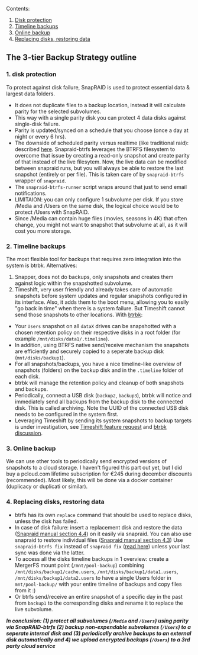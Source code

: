 Contents: 
  1. [Disk protection](https://github.com/zilexa/Homeserver/blob/master/docker/HOST/backupstrategy.md#1-disk-protection)
  2. [Timeline backups](https://github.com/zilexa/Homeserver/tree/master/docker/HOST/backupstrategy.md#2-timeline-backups)
  3. [Online backup](https://github.com/zilexa/Homeserver/tree/master/docker/HOST/backupstrategy.md#3-online-backup)
  4. [Replacing disks, restoring data](https://github.com/zilexa/Homeserver/tree/master/docker/HOST/backupstrategy.md#4-replacing-disks-restoring-data)


## The 3-tier Backup Strategy outline
### 1. disk protection 
To protect against disk failure, SnapRAID is used to protect essential data & largest data folders. 
  - It does not duplicate files to a backup location, instead it will calculate parity for the selected subvolumes. 
  - This way with a single parity disk you can protect 4 data disks against single-disk failure. 
  - Parity is updated/synced on a schedule that you choose (once a day at night or every 6 hrs). 
  - The downside of scheduled parity versus realtime (like traditional raid): described [here](https://github.com/automorphism88/snapraid-btrfs#q-why-use-snapraid-btrfs). Snapraid-btrfs leverages the BTRFS filesystem to overcome that issue by creating a read-only snapshot and create parity of that instead of the live filesytem. Now, the live data can be modified between snapraid runs, but you will always be able to restore the last snapshot (entirely or per file). This is taken care of by `snapraid-btrfs` wrapper of `snapraid`.
  - The `snapraid-btrfs-runner` script wraps around that just to send email notifications.  
  - LIMITAION: you can only configure 1 subvolume per disk. If you store /Media and /Users on the same disk, the logical choice would be to protect /Users with SnapRAID. 
  - Since /Media can contain huge files (movies, seasons in 4K) that often change, you might not want to snapshot that subvolume at all, as it will cost you more storage.   

### 2. Timeline backups
The most flexible tool for backups that requires zero integration into the system is btrbk. Alternatives: 
1. Snapper, does not do backups, only snapshots and creates them against logic within the snapshotted subvolume. 
2. Timeshift, very user friendly and already takes care of automatic snapshots before system updates and regular snapshots configured in its interface. Also, it adds them to the boot menu, allowing you to easily "go back in time" when there is a system failure. But Timeshift cannot send those snapshots to other locations. 
With [btrbk](https://digint.ch/btrbk): 
- Your `Users` snapshot on all `dataX` drives can be snapshotted with a chosen retention policy on their respective disks in a root folder (for example `/mnt/disks/data1/.timeline`). 
- In addition, using BTRFS native send/receive mechanism the snapshots are efficiently and securely copied to a seperate backup disk (`mnt/disks/backup1`).
- For all snapshots/backups, you have a nice timeline-like overview of snapshots (folders) on the backup disk and in the `.timeline` folder of each disk. 
- btrbk will manage the retention policy and cleanup of both snapshots and backups. 
- Periodically, connect a USB disk (`backup2`, `backup3`), btrbk will notice and immediately send all backups from the backup disk to the connected disk. This is called archiving. Note the UUID of the connected USB disk needs to be configured in the system first.
- Leveraging Timeshift by sending its system snapshots to backup targets is under investigation, see [Timeshift feature request](https://github.com/linuxmint/timeshift/issues/16) and [btrbk discussion](https://github.com/digint/btrbk/issues/480). 

### 3. Online backup
We can use other tools to periodically send encrypted versions of snapshots to a cloud storage. I haven't figured this part out yet, but I did buy a pcloud.com lifetime subscription for €245 during december discounts (recommended). Most likely, this will be done via a docker container (duplicacy or duplicati or similar). 

### 4. Replacing disks, restoring data
- btrfs has its own `replace` command that should be used to replace disks, unless the disk has failed. 
- In case of disk failure:  insert a replacement disk and restore the data ([Snapraid manual section 4.4](https://www.snapraid.it/manual)) on it easily via snapraid. You can also use snapraid to restore individual files ([Snapraid manual section 4.3](https://www.snapraid.it/manual)) Use `snapraid-btrfs fix` instead of `snapraid fix` ([read here](https://github.com/automorphism88/snapraid-btrfs#q-can-i-restore-a-previous-snapshot)) unless your last sync was done via the latter.  
- To access all the disks timeline backups in 1 overview: create a MergerFS mount point (`/mnt/pool-backup`) combining `/mnt/disks/backup1/cache.users`, `/mnt/disks/backup1/data1.users`, `/mnt/disks/backup1/data2.users` to have a single Users folder in `mnt/pool-backup/` with your entire timeline of backups and copy files from it :)
- Or btrfs send/receive an entire snapshot of a specific day in the past from `backup1` to the corresponding disks and rename it to replace the live subvolume. 

_**In conclusion: (1) protect all subvolumes (`/Media` and `/Users`) using parity via SnapRAID-btrfs (2) backup non-expendable subvolumes (`/Users`) to a seperate internal disk and (3) periodically archive backups to an external disk automatically and 4) we upload encrypted backups (`/Users`) to a 3rd party cloud service**_
